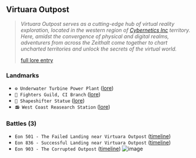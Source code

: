 ## Virtuara Outpost
> *Virtuara Outpost serves as a cutting-edge hub of virtual reality exploration, located in the western region of [Cybernetics Inc](<https://zeithalt.github.io/r/cybernetics_inc.html>) territory. Here, amidst the convergence of physical and digital realms, adventurers from across the Zeithalt come together to chart uncharted territories and unlock the secrets of the virtual world.*  
>  
> [full lore entry](<https://zeithalt.github.io//r/virtuara_outpost.html>)

### Landmarks
- `⚙️ Underwater Turbine Power Plant` ([lore](<https://zeithalt.github.io//r/underwater_power_plant.html>))
- `🏢 Fighters Guild, CI Branch` ([lore](<https://zeithalt.github.io//r/fighters_guild_ci_branch.html>))
- `🗿 Shapeshifter Statue` ([lore](<https://zeithalt.github.io//r/shapeshifter_statue.html>))
- `📻 West Coast Reasearch Station` ([lore](<https://zeithalt.github.io//r/west_coast_research_station.html>))
### Battles (3)
- `Eon 501 - The Failed Landing near Virtuara Outpost` ([timeline](<https://zeithalt.github.io//t/#eon0501>))
- `Eon 836 - Successful Landing near Virtuara Outpost` ([timeline](<https://zeithalt.github.io//t/#eon0836>))
- `Eon 903 - The Corrupted Outpost` ([timeline](<https://zeithalt.github.io//t/#eon0903>))
![image](https://zeithalt.github.io/r/i/virtuara_outpost.png)